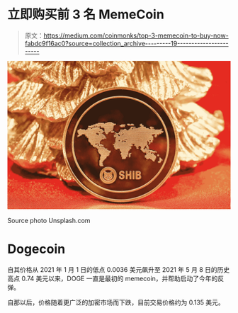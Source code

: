# 立即购买前 3 名 MemeCoin

> 原文：<https://medium.com/coinmonks/top-3-memecoin-to-buy-now-fabdc9f16ac0?source=collection_archive---------19----------------------->

![](img/3146abe6711f5bb1fa40d0a6fc91802a.png)

Source photo Unsplash.com

# Dogecoin

自其价格从 2021 年 1 月 1 日的低点 0.0036 美元飙升至 2021 年 5 月 8 日的历史高点 0.74 美元以来，DOGE 一直是最初的 memecoin，并帮助启动了今年的反弹。

自那以后，价格随着更广泛的加密市场而下跌，目前交易价格约为 0.135 美元。